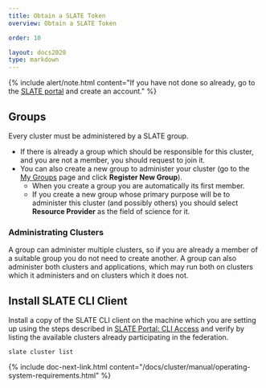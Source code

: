 ```yaml
---
title: Obtain a SLATE Token 
overview: Obtain a SLATE Token 

order: 10  

layout: docs2020
type: markdown
---
```


{% include alert/note.html content="If you have not done so already, go to the [SLATE portal](https://portal.slateci.io/) and create an account." %}

## Groups

Every cluster must be administered by a SLATE group.
* If there is already a group which should be responsible for this cluster, and you are not a member, you should request to join it.
* You can also create a new group to administer your cluster (go to the [My Groups](https://portal.slateci.io/groups) page and click **Register New Group**).
  * When you create a group you are automatically its first member.
  * If you create a new group whose primary purpose will be to administer this cluster (and possibly others) you should select **Resource Provider** as the field of science for it.

### Administrating Clusters

A group can administer multiple clusters, so if you are already a member of a suitable group you do not need to create another.
A group can also administer both clusters and applications, which may run both on clusters which it administers and on clusters which it does not.

## Install SLATE CLI Client

Install a copy of the SLATE CLI client on the machine which you are setting up using the steps described in [SLATE Portal: CLI Access](https://portal.slateci.io/cli) and verify by listing the available clusters already participating in the federation.

```shell
slate cluster list
```

{% include doc-next-link.html content="/docs/cluster/manual/operating-system-requirements.html" %}